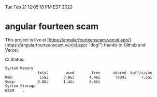 Tue Feb 21 12:05:18 PM EST 2023

# angular fourteen scam


This project is live at [https://angularfourteenscam.vercel.app/](https://angularfourteenscam.vercel.app/ "dog!") thanks to Github and Vercel.

CI Status: 

```bash
System Memory
               total        used        free      shared  buff/cache   available
Mem:            15Gi       3.9Gi       4.4Gi       780Mi       7.0Gi        10Gi
Swap:          8.0Gi       1.4Gi       6.6Gi
System Storage
623M	.
